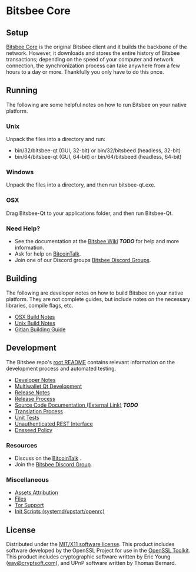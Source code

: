 Bitsbee Core
=====================

Setup
---------------------
[Bitsbee Core](https://github.com/bitsbee-project/bitsbee) is the original Bitsbee client and it builds the backbone of the network. However, it downloads and stores the entire history of Bitsbee transactions; depending on the speed of your computer and network connection, the synchronization process can take anywhere from a few hours to a day or more. Thankfully you only have to do this once.

Running
---------------------
The following are some helpful notes on how to run Bitsbee on your native platform.

### Unix

Unpack the files into a directory and run:

- bin/32/bitsbee-qt (GUI, 32-bit) or bin/32/bitsbeed (headless, 32-bit)
- bin/64/bitsbee-qt (GUI, 64-bit) or bin/64/bitsbeed (headless, 64-bit)

### Windows

Unpack the files into a directory, and then run bitsbee-qt.exe.

### OSX

Drag Bitsbee-Qt to your applications folder, and then run Bitsbee-Qt.

### Need Help?

* See the documentation at the [Bitsbee Wiki](https://en.bitcoin.it/wiki/Main_Page) ***TODO***
for help and more information.
* Ask for help on [BitcoinTalk](https://bitcointalk.org/index.php?topic=2956408.0).
* Join one of our Discord groups [Bitsbee Discord Groups](https://discord.gg/8tbvMQM).

Building
---------------------
The following are developer notes on how to build Bitsbee on your native platform. They are not complete guides, but include notes on the necessary libraries, compile flags, etc.

- [OSX Build Notes](build-osx.md)
- [Unix Build Notes](build-unix.md)
- [Gitian Building Guide](gitian-building.md)

Development
---------------------
The Bitsbee repo's [root README](https://github.com/bitsbee-project/bitsbee/blob/master/README.md) contains relevant information on the development process and automated testing.

- [Developer Notes](developer-notes.md)
- [Multiwallet Qt Development](multiwallet-qt.md)
- [Release Notes](release-notes.md)
- [Release Process](release-process.md)
- [Source Code Documentation (External Link)](https://dev.visucore.com/bitcoin/doxygen/) ***TODO***
- [Translation Process](translation_process.md)
- [Unit Tests](unit-tests.md)
- [Unauthenticated REST Interface](REST-interface.md)
- [Dnsseed Policy](dnsseed-policy.md)

### Resources

* Discuss on the [BitcoinTalk](https://bitcointalk.org/index.php?topic=2956408.0) .
* Join the [Bitsbee Discord Group](https://discord.gg/8tbvMQM).

### Miscellaneous
- [Assets Attribution](assets-attribution.md)
- [Files](files.md)
- [Tor Support](tor.md)
- [Init Scripts (systemd/upstart/openrc)](init.md)

License
---------------------
Distributed under the [MIT/X11 software license](http://www.opensource.org/licenses/mit-license.php).
This product includes software developed by the OpenSSL Project for use in the [OpenSSL Toolkit](https://www.openssl.org/). This product includes
cryptographic software written by Eric Young ([eay@cryptsoft.com](mailto:eay@cryptsoft.com)), and UPnP software written by Thomas Bernard.
